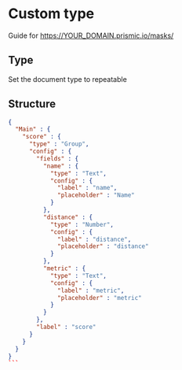 # Custom type

Guide for https://YOUR_DOMAIN.prismic.io/masks/

## Type

Set the document type to repeatable

## Structure

````json
{
  "Main" : {
    "score" : {
      "type" : "Group",
      "config" : {
        "fields" : {
          "name" : {
            "type" : "Text",
            "config" : {
              "label" : "name",
              "placeholder" : "Name"
            }
          },
          "distance" : {
            "type" : "Number",
            "config" : {
              "label" : "distance",
              "placeholder" : "distance"
            }
          },
          "metric" : {
            "type" : "Text",
            "config" : {
              "label" : "metric",
              "placeholder" : "metric"
            }
          }
        },
        "label" : "score"
      }
    }
  }
}
```
